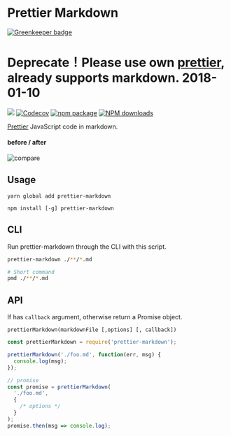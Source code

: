 Prettier Markdown
=================

[![Greenkeeper badge](https://badges.greenkeeper.io/noyobo/prettier-markdown.svg)](https://greenkeeper.io/)

# Deprecate！Please use own [prettier](https://github.com/prettier/prettier), already supports markdown. 2018-01-10

[![](https://travis-ci.org/noyobo/prettier-markdown.svg?branch=master)](https://travis-ci.org/noyobo/prettier-markdown) [![Codecov](https://img.shields.io/codecov/c/github/noyobo/prettier-markdown/master.svg)](https://codecov.io/gh/noyobo/prettier-markdown/branch/master) [![npm package](https://img.shields.io/npm/v/prettier-markdown.svg)](https://www.npmjs.org/package/prettier-markdown) [![NPM downloads](http://img.shields.io/npm/dm/prettier-markdown.svg)](https://npmjs.org/package/prettier-markdown)

[Prettier](https://github.com/prettier/prettier) JavaScript code in markdown.

#### before / after

![compare](./snapshots/compare.png)

## Usage 

```
yarn global add prettier-markdown
```

```
npm install [-g] prettier-markdown
```

##  CLI

Run prettier-markdown through the CLI with this script.

```bash
prettier-markdown ./**/*.md

# Short command
pmd ./**/*.md
```

## API

If has `callback` argument, otherwise return a Promise object.

`prettierMarkdown(markdownFile [,options] [, callback])`

```js
const prettierMarkdown = require('prettier-markdown');

prettierMarkdown('./foo.md', function(err, msg) {
  console.log(msg);
});

// promise
const promise = prettierMarkdown(
  './foo.md',
  {
    /* options */
  }
);
promise.then(msg => console.log);
```
